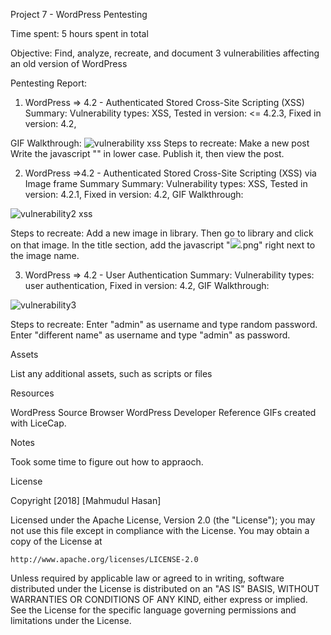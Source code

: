 Project 7 - WordPress Pentesting

Time spent: 5 hours spent in total

Objective: Find, analyze, recreate, and document 3 vulnerabilities affecting an old version of WordPress

Pentesting Report:
1. WordPress => 4.2 - Authenticated Stored Cross-Site Scripting (XSS)
 Summary:
Vulnerability types: XSS,
Tested in version: <= 4.2.3,
Fixed in version: 4.2,
 
GIF Walkthrough:
![vulnerability xss](https://user-images.githubusercontent.com/42792775/47959227-b34bd980-dfb4-11e8-9a74-9c105750565e.gif)
Steps to recreate:
Make a new post
Write the javascript "<SCRIPT>alert('XSS')</SCRIPT>" in lower case.
Publish it, then view the post.

2. WordPress =>4.2 - Authenticated Stored Cross-Site Scripting (XSS) via Image frame Summary
 Summary:
Vulnerability types: XSS,
Tested in version: 4.2.1,
Fixed in version: 4.2,
GIF Walkthrough: 

![vulnerability2 xss](https://user-images.githubusercontent.com/42792775/47959240-06259100-dfb5-11e8-8131-09b369f8e930.gif)

Steps to recreate:
 Add a new image in library. 
 Then go to library and click on that image. 
 In the title section, add the javascript "<img src= a onerror=alert(1)>.png" right next to the image name.

3. WordPress => 4.2 - User Authentication
 Summary:
Vulnerability types: user authentication,
Fixed in version: 4.2,
 GIF Walkthrough: 
 
 ![vulnerability3](https://user-images.githubusercontent.com/42792775/47959247-3d943d80-dfb5-11e8-9957-ed055526c7e8.gif)


Steps to recreate:
Enter "admin" as username and type random password.
Enter "different name" as username and type "admin" as password.

Assets

List any additional assets, such as scripts or files

Resources

WordPress Source Browser
WordPress Developer Reference
GIFs created with LiceCap.

Notes

Took some time to figure out how to appraoch.

License

Copyright [2018] [Mahmudul Hasan]

Licensed under the Apache License, Version 2.0 (the "License");
you may not use this file except in compliance with the License.
You may obtain a copy of the License at

    http://www.apache.org/licenses/LICENSE-2.0

Unless required by applicable law or agreed to in writing, software
distributed under the License is distributed on an "AS IS" BASIS,
WITHOUT WARRANTIES OR CONDITIONS OF ANY KIND, either express or implied.
See the License for the specific language governing permissions and
limitations under the License.
 




 
